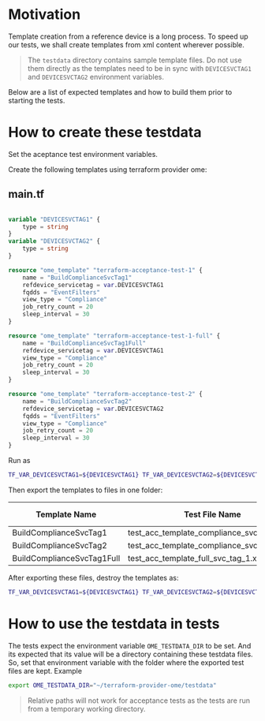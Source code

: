 # Motivation
Template creation from a reference device is a long process. To speed up our tests, we shall create templates from xml content wherever possible.

> The `testdata` directory contains sample template files. Do not use them directly as the templates need to be in sync with `DEVICESVCTAG1` and `DEVICESVCTAG2` environment variables.

Below are a list of expected templates and how to build them prior to starting the tests.

# How to create these testdata

Set the aceptance test environment variables.

Create the following templates using terraform provider ome:

## main.tf

```terraform

variable "DEVICESVCTAG1" {
    type = string
}
variable "DEVICESVCTAG2" {
    type = string
}

resource "ome_template" "terraform-acceptance-test-1" {
    name = "BuildComplianceSvcTag1"
    refdevice_servicetag = var.DEVICESVCTAG1
    fqdds = "EventFilters"
    view_type = "Compliance"
    job_retry_count = 20
    sleep_interval = 30
}

resource "ome_template" "terraform-acceptance-test-1-full" {
    name = "BuildComplianceSvcTag1Full"
    refdevice_servicetag = var.DEVICESVCTAG1
    view_type = "Compliance"
    job_retry_count = 20
    sleep_interval = 30
}

resource "ome_template" "terraform-acceptance-test-2" {
    name = "BuildComplianceSvcTag2"
    refdevice_servicetag = var.DEVICESVCTAG2
    fqdds = "EventFilters"
    view_type = "Compliance"
    job_retry_count = 20
    sleep_interval = 30
}

```
Run as

```sh
TF_VAR_DEVICESVCTAG1=${DEVICESVCTAG1} TF_VAR_DEVICESVCTAG2=${DEVICESVCTAG2} terraform apply
```

Then export the templates to files in one folder:

| **Template Name**          | **Test File Name**                         | **Device Service Tag** | **FQDDs**      |
|----------------------------|--------------------------------------------|------------------------|----------------|
| BuildComplianceSvcTag1     | test_acc_template_compliance_svc_tag_1.xml | DEVICESVCTAG1          | `EventFilters` |
| BuildComplianceSvcTag2     | test_acc_template_compliance_svc_tag_2.xml | DEVICESVCTAG2          | `EventFilters` |
| BuildComplianceSvcTag1Full | test_acc_template_full_svc_tag_1.xml       | DEVICESVCTAG1          | `All`          |

After exporting these files, destroy the templates as:

```sh
TF_VAR_DEVICESVCTAG1=${DEVICESVCTAG1} TF_VAR_DEVICESVCTAG2=${DEVICESVCTAG2} terraform destroy --auto-approve
```

# How to use the testdata in tests

The tests expect the environment variable `OME_TESTDATA_DIR` to be set. And its expected that its value will be a directory containing these testdata files.
So, set that environment variable with the folder where the exported test files are kept.
Example
```sh
export OME_TESTDATA_DIR="~/terraform-provider-ome/testdata"
```
> Relative paths will not work for acceptance tests as the tests are run from a temporary working directory.
